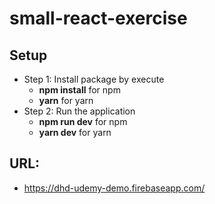 # small-react-exercise

## Setup

- Step 1: Install package by execute
  - **npm install** for npm
  - **yarn** for yarn
- Step 2: Run the application
  - **npm run dev** for npm
  - **yarn dev** for yarn

## URL:

- https://dhd-udemy-demo.firebaseapp.com/
